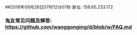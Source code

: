 ##2018年09月28日07时12分07秒 新址: 159.65.233.172
### 兔友常见问题及解答: https://github.com/wanggonging/d/blob/w/FAQ.md
